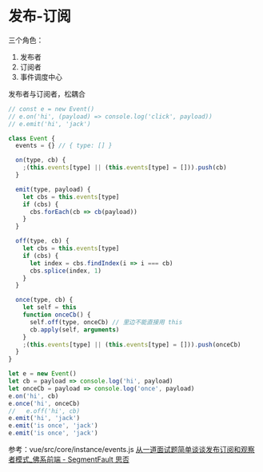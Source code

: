 # 发布-订阅
三个角色：
1. 发布者
2. 订阅者
3. 事件调度中心

发布者与订阅者，松耦合

```js
// const e = new Event()
// e.on('hi', (payload) => console.log('click', payload))
// e.emit('hi', 'jack')

class Event {
  events = {} // { type: [] }

  on(type, cb) {
    ;(this.events[type] || (this.events[type] = [])).push(cb)
  }

  emit(type, payload) {
    let cbs = this.events[type]
    if (cbs) {
      cbs.forEach(cb => cb(payload))
    }
  }

  off(type, cb) {
    let cbs = this.events[type]
    if (cbs) {
      let index = cbs.findIndex(i => i === cb)
      cbs.splice(index, 1)
    }
  }

  once(type, cb) {
    let self = this
    function onceCb() {
      self.off(type, onceCb) // 里边不能直接用 this
      cb.apply(self, arguments)
    }
    ;(this.events[type] || (this.events[type] = [])).push(onceCb)
  }
}

let e = new Event()
let cb = payload => console.log('hi', payload)
let onceCb = payload => console.log('once', payload)
e.on('hi', cb)
e.once('hi', onceCb)
//   e.off('hi', cb)
e.emit('hi', 'jack')
e.emit('is once', 'jack')
e.emit('is once', 'jack')
```

参考：vue/src/core/instance/events.js
[从一道面试题简单谈谈发布订阅和观察者模式_佛系前端 - SegmentFault 思否](https://segmentfault.com/a/1190000021272622)

